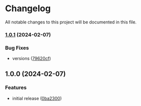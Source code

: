 # Changelog

All notable changes to this project will be documented in this file.

### [1.0.1](https://github.com/finisterra-io/terraform-aws-elasticache-redis/compare/v1.0.0...v1.0.1) (2024-02-07)


### Bug Fixes

* versions ([79620cf](https://github.com/finisterra-io/terraform-aws-elasticache-redis/commit/79620cf0c0f3f97f18da0e87f6999213c9c3fceb))

## 1.0.0 (2024-02-07)


### Features

* initial release ([0ba2300](https://github.com/finisterra-io/terraform-aws-elasticache-redis/commit/0ba23004ba5d9f25e869c9332c9c98092051df68))
